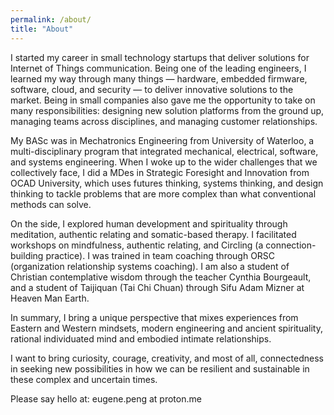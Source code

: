 ```yaml
---
permalink: /about/
title: "About"
---
```


I started my career in small technology startups that deliver solutions for Internet of Things communication. Being one of the leading engineers, I learned my way through many things — hardware, embedded firmware, software, cloud, and security — to deliver innovative solutions to the market. Being in small companies also gave me the opportunity to take on many responsibilities: designing new solution platforms from the ground up, managing teams across disciplines, and managing customer relationships. 

My BASc was in Mechatronics Engineering from University of Waterloo, a multi-disciplinary program that integrated mechanical, electrical, software, and systems engineering. When I woke up to the wider challenges that we collectively face, I did a MDes in Strategic Foresight and Innovation from OCAD University, which uses futures thinking, systems thinking, and design thinking to tackle problems that are more complex than what conventional methods can solve.

On the side, I explored human development and spirituality through meditation, authentic relating and somatic-based therapy. I facilitated workshops on mindfulness, authentic relating, and Circling (a connection-building practice). I was trained in team coaching through ORSC (organization relationship systems coaching). I am also a student of Christian contemplative wisdom through the teacher Cynthia Bourgeault, and a student of Taijiquan (Tai Chi Chuan) through Sifu Adam Mizner at Heaven Man Earth. 

In summary, I bring a unique perspective that mixes experiences from Eastern and Western mindsets, modern engineering and ancient spirituality, rational individuated mind and embodied intimate relationships. 

I want to bring curiosity, courage, creativity, and most of all, connectedness in seeking new possibilities in how we can be resilient and sustainable in these complex and uncertain times. 

Please say hello at: eugene.peng at proton.me